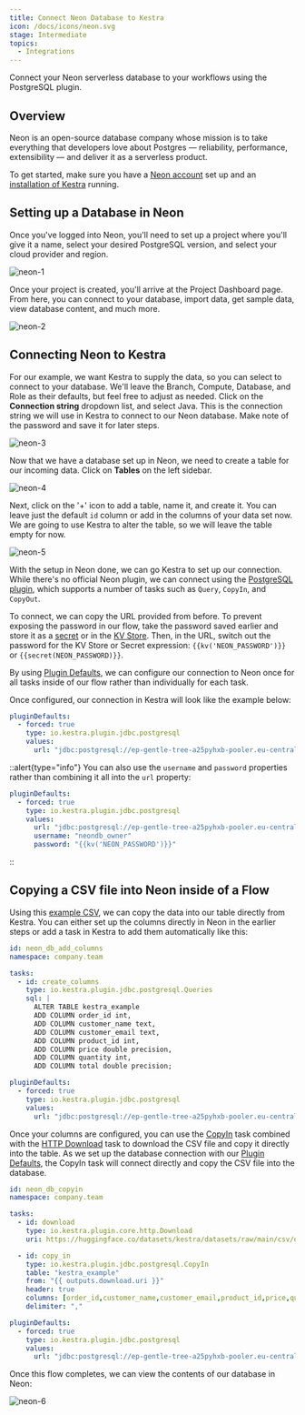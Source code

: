```yaml
---
title: Connect Neon Database to Kestra
icon: /docs/icons/neon.svg
stage: Intermediate
topics:
  - Integrations
---
```


Connect your Neon serverless database to your workflows using the PostgreSQL plugin.

## Overview

Neon is an open-source database company whose mission is to take everything that developers love about Postgres — reliability, performance, extensibility — and deliver it as a serverless product.

To get started, make sure you have a [Neon account](https://neon.tech/home) set up and an [installation of Kestra](../02.installation/index.md) running.

## Setting up a Database in Neon

Once you've logged into Neon, you'll need to set up a project where you'll give it a name, select your desired PostgreSQL version, and select your cloud provider and region.

![neon-1](/docs/how-to-guides/neon-db/neon-1.png)

Once your project is created, you'll arrive at the Project Dashboard page. From here, you can connect to your database, import data, get sample data, view database content, and much more.

![neon-2](/docs/how-to-guides/neon-db/neon-2.png)

## Connecting Neon to Kestra

For our example, we want Kestra to supply the data, so you can select to connect to your database. We'll leave the Branch, Compute, Database, and Role as their defaults, but feel free to adjust as needed. Click on the **Connection string** dropdown list, and select Java. This is the connection string we will use in Kestra to connect to our Neon database. Make note of the password and save it for later steps.

![neon-3](/docs/how-to-guides/neon-db/neon-3.png)

Now that we have a database set up in Neon, we need to create a table for our incoming data. Click on **Tables** on the left sidebar.

![neon-4](/docs/how-to-guides/neon-db/neon-4.png)

Next, click on the '+' icon to add a table, name it, and create it. You can leave just the default `id` column or add in the columns of your data set now. We are going to use Kestra to alter the table, so we will leave the table empty for now.

![neon-5](/docs/how-to-guides/neon-db/neon-5.png)


With the setup in Neon done, we can go Kestra to set up our connection. While there's no official Neon plugin, we can connect using the [PostgreSQL plugin](/plugins/plugin-jdbc-postgres), which supports a number of tasks such as `Query`, `CopyIn`, and `CopyOut`.

To connect, we can copy the URL provided from before. To prevent exposing the password in our flow, take the password saved earlier and store it as a [secret](../05.concepts/04.secret.md) or in the [KV Store](../05.concepts/05.kv-store.md). Then, in the URL, switch out the password for the KV Store or Secret expression: `{{kv('NEON_PASSWORD')}}` or `{{secret(NEON_PASSWORD)}}`.

By using [Plugin Defaults](../04.workflow-components/09.plugin-defaults.md), we can configure our connection to Neon once for all tasks inside of our flow rather than individually for each task.

Once configured, our connection in Kestra will look like the example below:

```yaml
pluginDefaults:
  - forced: true
    type: io.kestra.plugin.jdbc.postgresql
    values:
      url: "jdbc:postgresql://ep-gentle-tree-a25pyhxb-pooler.eu-central-1.aws.neon.tech/neondb?user=neondb_owner&password={{kv('NEON_PASSWORD')}}&sslmode=require"

```

::alert{type="info"}
You can also use the `username` and `password` properties rather than combining it all into the `url` property:

```yaml
pluginDefaults:
  - forced: true
    type: io.kestra.plugin.jdbc.postgresql
    values:
      url: "jdbc:postgresql://ep-gentle-tree-a25pyhxb-pooler.eu-central-1.aws.neon.tech/neondb"
      username: "neondb_owner"
      password: "{{kv('NEON_PASSWORD')}}"
```

::

## Copying a CSV file into Neon inside of a Flow

Using this [example CSV](https://huggingface.co/datasets/kestra/datasets/raw/main/csv/orders.csv), we can copy the data into our table directly from Kestra. You can either set up the columns directly in Neon in the earlier steps or add a task in Kestra to add them automatically like this:

```yaml
id: neon_db_add_columns
namespace: company.team

tasks:
  - id: create_columns
    type: io.kestra.plugin.jdbc.postgresql.Queries
    sql: |
      ALTER TABLE kestra_example
      ADD COLUMN order_id int,
      ADD COLUMN customer_name text,
      ADD COLUMN customer_email text,
      ADD COLUMN product_id int,
      ADD COLUMN price double precision,
      ADD COLUMN quantity int,
      ADD COLUMN total double precision;

pluginDefaults:
  - forced: true
    type: io.kestra.plugin.jdbc.postgresql
    values:
      url: "jdbc:postgresql://ep-gentle-tree-a25pyhxb-pooler.eu-central-1.aws.neon.tech/neondb?user=neondb_owner&password={{kv('NEON_PASSWORD')}}&sslmode=require"
```

Once your columns are configured, you can use the [CopyIn](/plugins/plugin-jdbc-postgres/io.kestra.plugin.jdbc.postgresql.copyin) task combined with the [HTTP Download](/plugins/core/http/io.kestra.plugin.core.http.download) task to download the CSV file and copy it directly into the table. As we set up the database connection with our [Plugin Defaults](#connecting-supabase-to-kestra), the CopyIn task will connect directly and copy the CSV file into the database.

```yaml
id: neon_db_copyin
namespace: company.team

tasks:
  - id: download
    type: io.kestra.plugin.core.http.Download
    uri: https://huggingface.co/datasets/kestra/datasets/raw/main/csv/orders.csv

  - id: copy_in
    type: io.kestra.plugin.jdbc.postgresql.CopyIn
    table: "kestra_example"
    from: "{{ outputs.download.uri }}"
    header: true
    columns: [order_id,customer_name,customer_email,product_id,price,quantity,total]
    delimiter: ","

pluginDefaults:
  - forced: true
    type: io.kestra.plugin.jdbc.postgresql
    values:
      url: "jdbc:postgresql://ep-gentle-tree-a25pyhxb-pooler.eu-central-1.aws.neon.tech/neondb?user=neondb_owner&password={{kv('NEON_PASSWORD')}}&sslmode=require"
```

Once this flow completes, we can view the contents of our database in Neon:

![neon-6](/docs/how-to-guides/neon-db/neon-6.png)
